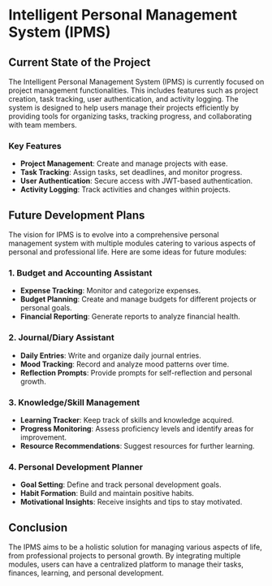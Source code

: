 # Intelligent Personal Management System (IPMS)

## Current State of the Project
The Intelligent Personal Management System (IPMS) is currently focused on project management functionalities. This includes features such as project creation, task tracking, user authentication, and activity logging. The system is designed to help users manage their projects efficiently by providing tools for organizing tasks, tracking progress, and collaborating with team members.

### Key Features
- **Project Management**: Create and manage projects with ease.
- **Task Tracking**: Assign tasks, set deadlines, and monitor progress.
- **User Authentication**: Secure access with JWT-based authentication.
- **Activity Logging**: Track activities and changes within projects.

## Future Development Plans
The vision for IPMS is to evolve into a comprehensive personal management system with multiple modules catering to various aspects of personal and professional life. Here are some ideas for future modules:

### 1. Budget and Accounting Assistant
- **Expense Tracking**: Monitor and categorize expenses.
- **Budget Planning**: Create and manage budgets for different projects or personal goals.
- **Financial Reporting**: Generate reports to analyze financial health.

### 2. Journal/Diary Assistant
- **Daily Entries**: Write and organize daily journal entries.
- **Mood Tracking**: Record and analyze mood patterns over time.
- **Reflection Prompts**: Provide prompts for self-reflection and personal growth.

### 3. Knowledge/Skill Management
- **Learning Tracker**: Keep track of skills and knowledge acquired.
- **Progress Monitoring**: Assess proficiency levels and identify areas for improvement.
- **Resource Recommendations**: Suggest resources for further learning.

### 4. Personal Development Planner
- **Goal Setting**: Define and track personal development goals.
- **Habit Formation**: Build and maintain positive habits.
- **Motivational Insights**: Receive insights and tips to stay motivated.

## Conclusion
The IPMS aims to be a holistic solution for managing various aspects of life, from professional projects to personal growth. By integrating multiple modules, users can have a centralized platform to manage their tasks, finances, learning, and personal development.
